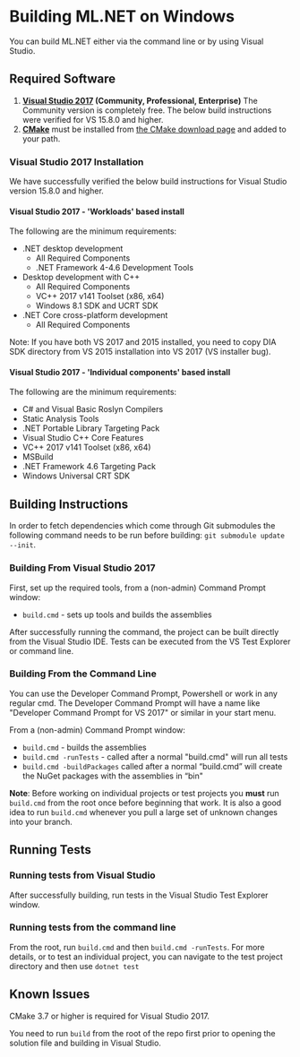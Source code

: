 Building ML.NET on Windows
==========================

You can build ML.NET either via the command line or by using Visual Studio.

## Required Software

1. **[Visual Studio 2017](https://www.visualstudio.com/downloads/) (Community, Professional, Enterprise)** The Community version is completely free. The below build instructions were verified for VS 15.8.0 and higher.
2. **[CMake](https://cmake.org/)** must be installed from [the CMake download page](https://cmake.org/download/#latest) and added to your path.

### Visual Studio 2017 Installation
We have successfully verified the below build instructions for Visual Studio version 15.8.0 and higher. 

#### Visual Studio 2017 - 'Workloads' based install

The following are the minimum requirements:
  * .NET desktop development
    * All Required Components
    * .NET Framework 4-4.6 Development Tools
  * Desktop development with C++
    * All Required Components
    * VC++ 2017 v141 Toolset (x86, x64)
    * Windows 8.1 SDK and UCRT SDK
  * .NET Core cross-platform development
    * All Required Components

Note: If you have both VS 2017 and 2015 installed, you need to copy DIA SDK directory from VS 2015 installation into VS 2017 (VS installer bug).

#### Visual Studio 2017 - 'Individual components' based install

The following are the minimum requirements:
  * C# and Visual Basic Roslyn Compilers
  * Static Analysis Tools
  * .NET Portable Library Targeting Pack
  * Visual Studio C++ Core Features
  * VC++ 2017 v141 Toolset (x86, x64)
  * MSBuild
  * .NET Framework 4.6 Targeting Pack
  * Windows Universal CRT SDK

## Building Instructions

In order to fetch dependencies which come through Git submodules the following command needs to be run before building: `git submodule update --init`.

### Building From Visual Studio 2017

First, set up the required tools, from a (non-admin) Command Prompt window:

- `build.cmd` - sets up tools and builds the assemblies

After successfully running the command, the project can be built directly from the Visual Studio IDE. Tests can be executed from the VS Test Explorer or command line.

### Building From the Command Line

You can use the Developer Command Prompt, Powershell or work in any regular cmd. The Developer Command Prompt will have a name like "Developer Command Prompt for VS 2017" or similar in your start menu. 

From a (non-admin) Command Prompt window:

- `build.cmd` - builds the assemblies
- `build.cmd -runTests` - called after a normal "build.cmd" will run all tests
- `build.cmd -buildPackages` called after a normal “build.cmd” will create the NuGet packages with the assemblies in “bin"

**Note**: Before working on individual projects or test projects you **must** run `build.cmd` from the root once before beginning that work. It is also a good idea to run `build.cmd` whenever you pull a large set of unknown changes into your branch.

## Running Tests

### Running tests from Visual Studio

After successfully building, run tests in the Visual Studio Test Explorer window.

### Running tests from the command line

From the root, run `build.cmd` and then `build.cmd -runTests`.
For more details, or to test an individual project, you can navigate to the test project directory and then use `dotnet test`

## Known Issues

CMake 3.7 or higher is required for Visual Studio 2017.

You need to run `build` from the root of the repo first prior to opening the solution file and building in Visual Studio.
